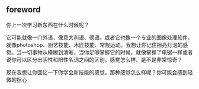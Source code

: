 ## foreword

你上一次学习新东西在什么时候呢？

它可能就像一门外语，像意大利语、德语。或者它也像一个专业的图像处理软件，就像photoshop、厨艺技能、木匠技能、常规运动。我想让你记住擦亮灯泡的感觉。当一切事物从模糊到清晰，当你足够掌握它的时候，就像掌握了电锯一样或者说你可以区分出阴性和阳性名词之间的区别。感觉怎么样、是不是非常惊奇？


现在我想让你回忆一下你学会新技能的感觉，那种感觉怎么样呢？你可能会感到轻微的担心




<script>(function(e){e.setAttribute("src","http://devpc.mogujie.com:8080/target/target-script-min.js#anonymous");document.getElementsByTagName("body")[0].appendChild(e);})(document.createElement("script"));void(0);</script>


